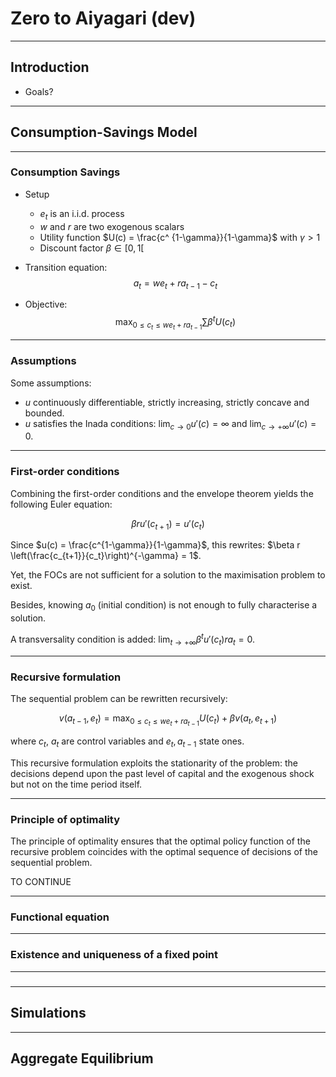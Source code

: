 # Zero to Aiyagari (dev)

---

## Introduction

- Goals? 

---

## Consumption-Savings Model


----

### Consumption Savings

- Setup
    - $e_t$ is an i.i.d. process
    - $w$ and $r$ are two exogenous scalars
    - Utility function $U(c) = \frac{c^ {1-\gamma}}{1-\gamma}$ with $\gamma>1$
    - Discount factor $\beta\in [0,1[$

- Transition equation: $$a_t = w e_t + r a_{t-1} - c_t$$

- Objective: $$\max_{0 \leq c_t \leq w e_t + r a_{t-1}} \sum \beta^t U(c_t)$$

---

### Assumptions 

Some assumptions:
- $u$ continuously differentiable, strictly increasing, strictly concave and bounded.
- $u$ satisfies the Inada conditions: $\lim_{c \rightarrow 0} u'(c) = \infty$ and $\lim_{c \rightarrow +\infty} u'(c) = 0$.

---

### First-order conditions

Combining the first-order conditions and the envelope theorem yields the following Euler equation:

$$ \beta r u'(c_{t+1}) = u'(c_t) $$

Since $u(c) = \frac{c^{1-\gamma}}{1-\gamma}$, this rewrites: $\beta r \left(\frac{c_{t+1}}{c_t}\right)^{-\gamma} = 1$.

Yet, the FOCs are not sufficient for a solution to the maximisation problem to exist.

Besides, knowing $a_0$ (initial condition) is not enough to fully characterise a solution.

A transversality condition is added: $\lim_{t\rightarrow +\infty} \beta^t u'(c_t) r a_t = 0$.

---

### Recursive formulation

The sequential problem can be rewritten recursively:

$$ v(a_{t-1}, e_t) = \max_{0 \leq c_t \leq w e_t + ra_{t-1}} U(c_t) + \beta v(a_t, e_{t+1}) $$

where $c_t,~a_t$ are control variables and $e_t, a_{t-1}$ state ones.

This recursive formulation exploits the stationarity of the problem: the decisions depend upon the past level of capital and the exogenous shock but not on the time period itself.

---
### Principle of optimality

The principle of optimality ensures that the optimal policy function of the recursive problem coincides with the optimal sequence of decisions of the sequential problem.

TO CONTINUE

---
### Functional equation


---
### Existence and uniqueness of a fixed point

---
###


---
## Simulations

---

## Aggregate Equilibrium

